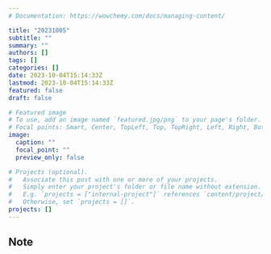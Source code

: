 ```yaml
---
# Documentation: https://wowchemy.com/docs/managing-content/

title: "20231005"
subtitle: ""
summary: ""
authors: []
tags: []
categories: []
date: 2023-10-04T15:14:33Z
lastmod: 2023-10-04T15:14:33Z
featured: false
draft: false

# Featured image
# To use, add an image named `featured.jpg/png` to your page's folder.
# Focal points: Smart, Center, TopLeft, Top, TopRight, Left, Right, BottomLeft, Bottom, BottomRight.
image:
  caption: ""
  focal_point: ""
  preview_only: false

# Projects (optional).
#   Associate this post with one or more of your projects.
#   Simply enter your project's folder or file name without extension.
#   E.g. `projects = ["internal-project"]` references `content/project/deep-learning/index.md`.
#   Otherwise, set `projects = []`.
projects: []
---
```


## Note

